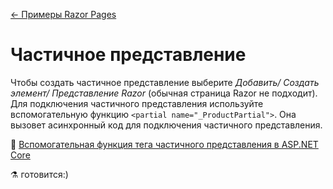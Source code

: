 [← Примеры Razor Pages](/README.md)  

# Частичное представление 

Чтобы создать частичное представление выберите _Добавить/ Создать элемент/ Представление Razor_ (обычная страница Razor не подходит). Для подключения частичного представления используйте вспомогательную функцию `<partial name="_ProductPartial">`. Она вызовет асинхронный код для подключения частичного представления.  

📘 [Вспомогательная функция тега частичного представления в ASP.NET Core](https://docs.microsoft.com/ru-ru/aspnet/core/mvc/views/tag-helpers/built-in/partial-tag-helper?view=aspnetcore-3.1)  

⚗ готовится:)
